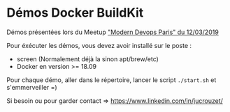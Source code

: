 # Démos Docker BuildKit

Démos présentées lors du Meetup ["Modern Devops Paris" du 12/03/2019](https://www.meetup.com/fr-FR/Meetup-Modern-Devops-Paris/events/259466764/)



Pour éxécuter les démos, vous devez avoir installé sur le poste :

- screen (Normalement déjà la sinon apt/brew/etc)
- Docker en version >= 18.09


Pour chaque démo, aller dans le répertoire, lancer le script `./start.sh` et s'emmerveiller =)

Si besoin ou pour garder contact => https://www.linkedin.com/in/jucrouzet/
